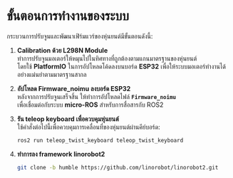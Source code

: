 # ขั้นตอนการทำงานของระบบ

กระบวนการปรับจูนและพัฒนาเฟิร์มแวร์ของหุ่นยนต์มีขั้นตอนดังนี้:

1. **Calibration ด้วย L298N Module**  
   ทำการปรับจูนมอเตอร์ให้หมุนไปในทิศทางที่ถูกต้องตามแกนมาตรฐานของหุ่นยนต์  
   โดยใช้ **PlatformIO** ในการอัปโหลดโค้ดลงบนบอร์ด **ESP32** เพื่อให้ระบบมอเตอร์ทำงานได้อย่างแม่นยำตามมาตรฐานสากล

2. **อัปโหลด Firmware_noimu ลงบอร์ด ESP32**  
   หลังจากการปรับจูนเสร็จสิ้น ให้ทำการอัปโหลดไฟล์ **`Firmware_noimu`**  
   เพื่อเชื่อมต่อกับระบบ **micro-ROS** สำหรับการสื่อสารกับ ROS2

3. **รัน teleop keyboard เพื่อควบคุมหุ่นยนต์**  
   ใช้คำสั่งต่อไปนี้เพื่อควบคุมการเคลื่อนที่ของหุ่นยนต์ผ่านคีย์บอร์ด:
   ```bash
   ros2 run teleop_twist_keyboard teleop_twist_keyboard
4. **ทำการลง framework linorobot2**
   ```bash
   git clone -b humble https://github.com/linorobot/linorobot2.git

